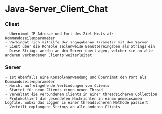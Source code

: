 # Java-Server_Client_Chat

### Client
    - Übernimmt IP-Adresse und Port des Ziel-Hosts als Kommandozeilenparameter
    - Verbindet sich mithilfe der angegebenen Parameter mit dem Server
    - Liest über die Konsole zeilenweise Benutzereingaben als Strings ein
    - Diese Strings werden an den Server übertragen, welcher sie an alle anderen verbundenen Clients weiterleitet

### Server
    - Ist ebenfalls eine Konsolenanwendung und übernimmt den Port als Kommandozeilenparameter
    - Horcht auf eingehende Verbindungen von Clients
    - Startet für neue Clients einen neuen Thread
    - Verwaltet die verbundenen Clients in einer threadsicheren Collection
    - Protokolliert die gesendeten Nachrichten in einem gemeinsamen Logfile, wobei das Loggen in einer threadsicheren Methode passiert
    - Verteilt empfangene Strings an alle anderen Clients